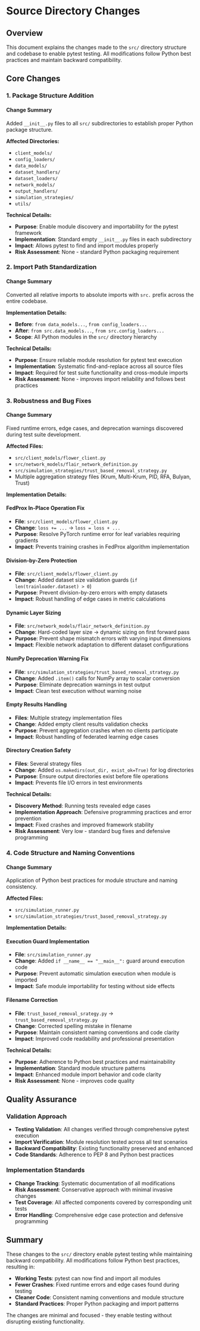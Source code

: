 # Source Directory Changes

## Overview

This document explains the changes made to the `src/` directory structure and codebase to enable pytest testing. All modifications follow Python best practices and maintain backward compatibility.

## Core Changes

### 1. Package Structure Addition

#### Change Summary

Added `__init__.py` files to all `src/` subdirectories to establish proper Python package structure.

**Affected Directories:**

- `client_models/`
- `config_loaders/`
- `data_models/`
- `dataset_handlers/`
- `dataset_loaders/`
- `network_models/`
- `output_handlers/`
- `simulation_strategies/`
- `utils/`

**Technical Details:**

- **Purpose**: Enable module discovery and importability for the pytest framework
- **Implementation**: Standard empty `__init__.py` files in each subdirectory
- **Impact**: Allows pytest to find and import modules properly
- **Risk Assessment**: None - standard Python packaging requirement

### 2. Import Path Standardization

#### Change Summary

Converted all relative imports to absolute imports with `src.` prefix across the entire codebase.

**Implementation Details:**

- **Before**: `from data_models...`, `from config_loaders...`
- **After**: `from src.data_models...`, `from src.config_loaders...`
- **Scope**: All Python modules in the `src/` directory hierarchy

**Technical Details:**

- **Purpose**: Ensure reliable module resolution for pytest test execution
- **Implementation**: Systematic find-and-replace across all source files
- **Impact**: Required for test suite functionality and cross-module imports
- **Risk Assessment**: None - improves import reliability and follows best practices

### 3. Robustness and Bug Fixes

#### Change Summary

Fixed runtime errors, edge cases, and deprecation warnings discovered during test suite development.

**Affected Files:**

- `src/client_models/flower_client.py`
- `src/network_models/flair_network_definition.py`  
- `src/simulation_strategies/trust_based_removal_strategy.py`
- Multiple aggregation strategy files (Krum, Multi-Krum, PID, RFA, Bulyan, Trust)

**Implementation Details:**

#### FedProx In-Place Operation Fix

- **File**: `src/client_models/flower_client.py`
- **Change**: `loss += ...` → `loss = loss + ...`
- **Purpose**: Resolve PyTorch runtime error for leaf variables requiring gradients
- **Impact**: Prevents training crashes in FedProx algorithm implementation

#### Division-by-Zero Protection

- **File**: `src/client_models/flower_client.py`
- **Change**: Added dataset size validation guards (`if len(trainloader.dataset) > 0`)
- **Purpose**: Prevent division-by-zero errors with empty datasets
- **Impact**: Robust handling of edge cases in metric calculations

#### Dynamic Layer Sizing

- **File**: `src/network_models/flair_network_definition.py`
- **Change**: Hard-coded layer size → dynamic sizing on first forward pass
- **Purpose**: Prevent shape mismatch errors with varying input dimensions
- **Impact**: Flexible network adaptation to different dataset configurations

#### NumPy Deprecation Warning Fix

- **File**: `src/simulation_strategies/trust_based_removal_strategy.py`
- **Change**: Added `.item()` calls for NumPy array to scalar conversion
- **Purpose**: Eliminate deprecation warnings in test output
- **Impact**: Clean test execution without warning noise

#### Empty Results Handling

- **Files**: Multiple strategy implementation files
- **Change**: Added empty client results validation checks
- **Purpose**: Prevent aggregation crashes when no clients participate
- **Impact**: Robust handling of federated learning edge cases

#### Directory Creation Safety

- **Files**: Several strategy files
- **Change**: Added `os.makedirs(out_dir, exist_ok=True)` for log directories
- **Purpose**: Ensure output directories exist before file operations
- **Impact**: Prevents file I/O errors in test environments

**Technical Details:**

- **Discovery Method**: Running tests revealed edge cases
- **Implementation Approach**: Defensive programming practices and error prevention
- **Impact**: Fixed crashes and improved framework stability
- **Risk Assessment**: Very low - standard bug fixes and defensive programming

### 4. Code Structure and Naming Conventions

#### Change Summary

Application of Python best practices for module structure and naming consistency.

**Affected Files:**

- `src/simulation_runner.py`
- `src/simulation_strategies/trust_based_removal_strategy.py`

**Implementation Details:**

#### Execution Guard Implementation

- **File**: `src/simulation_runner.py`
- **Change**: Added `if __name__ == "__main__":` guard around execution code
- **Purpose**: Prevent automatic simulation execution when module is imported
- **Impact**: Safe module importability for testing without side effects

#### Filename Correction

- **File**: `trust_based_removal_srategy.py` → `trust_based_removal_strategy.py`
- **Change**: Corrected spelling mistake in filename
- **Purpose**: Maintain consistent naming conventions and code clarity
- **Impact**: Improved code readability and professional presentation

**Technical Details:**

- **Purpose**: Adherence to Python best practices and maintainability
- **Implementation**: Standard module structure patterns
- **Impact**: Enhanced module import behavior and code clarity
- **Risk Assessment**: None - improves code quality

## Quality Assurance

### Validation Approach

- **Testing Validation**: All changes verified through comprehensive pytest execution
- **Import Verification**: Module resolution tested across all test scenarios
- **Backward Compatibility**: Existing functionality preserved and enhanced
- **Code Standards**: Adherence to PEP 8 and Python best practices

### Implementation Standards

- **Change Tracking**: Systematic documentation of all modifications
- **Risk Assessment**: Conservative approach with minimal invasive changes
- **Test Coverage**: All affected components covered by corresponding unit tests
- **Error Handling**: Comprehensive edge case protection and defensive programming

## Summary

These changes to the `src/` directory enable pytest testing while maintaining backward compatibility. All modifications follow Python best practices, resulting in:

- **Working Tests**: pytest can now find and import all modules
- **Fewer Crashes**: Fixed runtime errors and edge cases found during testing  
- **Cleaner Code**: Consistent naming conventions and module structure
- **Standard Practices**: Proper Python packaging and import patterns

The changes are minimal and focused - they enable testing without disrupting existing functionality.
